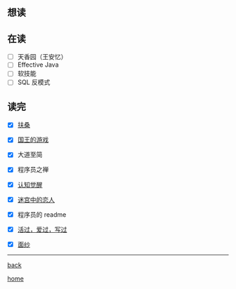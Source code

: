 ## 想读

## 在读
- [ ] 天香园（王安忆）
- [ ] Effective Java
- [ ] 软技能
- [ ] SQL 反模式
## 读完
- [x] [扶桑](书评/扶桑.md)
- [x] [国王的游戏](书评/国王的游戏.md)
- [x] 大道至简
- [x] 程序员之禅
- [x] [认知觉醒](书评/认知觉醒.md)
- [x] [迷宫中的恋人](书评/迷宫中的恋人.md)
- [x] 程序员的 readme
- [x] [活过，爱过，写过](书评/活过，爱过，写过.md)
- [x] [面纱](书评/面纱.md)


---
[back](../lifeHome.md)

[home](../../index)
